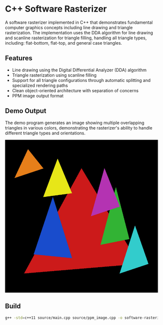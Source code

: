 # C++ Software Rasterizer

A software rasterizer implemented in C++ that demonstrates fundamental computer graphics concepts including line drawing and triangle rasterization. The implementation uses the DDA algorithm for line drawing and scanline rasterization for triangle filling, handling all triangle types, including: flat-bottom, flat-top, and general case triangles.

## Features

- Line drawing using the Digital Differential Analyzer (DDA) algorithm
- Triangle rasterization using scanline filling
- Support for all triangle configurations through automatic splitting and specialized rendering paths
- Clean object-oriented architecture with separation of concerns
- PPM image output format

## Demo Output

The demo program generates an image showing multiple overlapping triangles in various colors, demonstrating the rasterizer's ability to handle different triangle types and orientations.

![Multiple Overlapping Triangles](software-rasterizer_demo_output.jpg)

## Build

```bash
g++ -std=c++11 source/main.cpp source/ppm_image.cpp -o software-rasterizer_demo
```